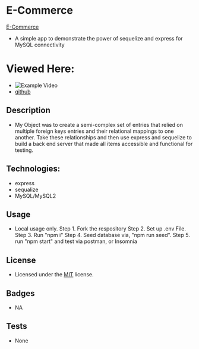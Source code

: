 # E-Commerce
[E-Commerce](https://github.com/JoeDonMalone/E-Commerce/)

- A simple app to demonstrate the power of sequelize and express for MySQL connectivity 



# Viewed Here:
- ![Example Video](https://drive.google.com/file/d/1tREpklHdk9enVe5llRwSJnCQaIGn1JtB/view)
- [github](https://github.com/JoeDonMalone/E-Commerce)

## Description
- My Object was to create a semi-complex set of entries that relied on multiple foreign keys entries and their relational mappings to one another. Take these relationships and then use express and sequelize to build a back end server that made all items accessible and functional for testing.

## Technologies:
  *  express
  *  sequalize
  *  MySQL/MySQL2

## Usage
 - Local usage only. Step 1. Fork the respository Step 2. Set up .env File. Step 3. Run "npm i" Step 4. Seed database via, "npm run seed". Step 5. run "npm start" and test via postman, or Insomnia
## License
 - Licensed under the [MIT](./Assets/license.txt) license.
## Badges
 - NA

## Tests
 - None
